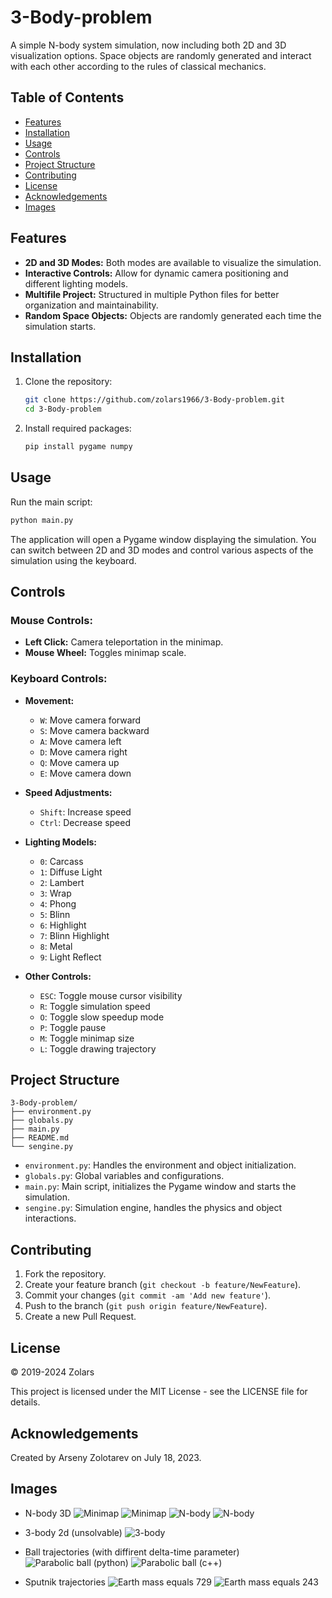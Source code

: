 # 3-Body-problem
A simple N-body system simulation, now including both 2D and 3D visualization options. Space objects are randomly generated and interact with each other according to the rules of classical mechanics.

## Table of Contents

- [Features](#features)
- [Installation](#installation)
- [Usage](#usage)
- [Controls](#controls)
- [Project Structure](#project-structure)
- [Contributing](#contributing)
- [License](#license)
- [Acknowledgements](#acknowledgements)
- [Images](#images)

## Features

- **2D and 3D Modes:** Both modes are available to visualize the simulation.
- **Interactive Controls:** Allow for dynamic camera positioning and different lighting models.
- **Multifile Project:** Structured in multiple Python files for better organization and maintainability.
- **Random Space Objects:** Objects are randomly generated each time the simulation starts.

## Installation

1. Clone the repository:
    ```bash
    git clone https://github.com/zolars1966/3-Body-problem.git
    cd 3-Body-problem
    ```

2. Install required packages:
    ```bash
    pip install pygame numpy
    ```

## Usage

Run the main script:
```bash
python main.py
```

The application will open a Pygame window displaying the simulation. You can switch between 2D and 3D modes and control various aspects of the simulation using the keyboard.

## Controls

### Mouse Controls:

- **Left Click:** Camera teleportation in the minimap.
- **Mouse Wheel:** Toggles minimap scale.

### Keyboard Controls:

- **Movement:**
  - `W`: Move camera forward
  - `S`: Move camera backward
  - `A`: Move camera left
  - `D`: Move camera right
  - `Q`: Move camera up
  - `E`: Move camera down

- **Speed Adjustments:**
  - `Shift`: Increase speed
  - `Ctrl`: Decrease speed

- **Lighting Models:**
  - `0`: Carcass
  - `1`: Diffuse Light
  - `2`: Lambert
  - `3`: Wrap
  - `4`: Phong
  - `5`: Blinn
  - `6`: Highlight
  - `7`: Blinn Highlight
  - `8`: Metal
  - `9`: Light Reflect

- **Other Controls:**
  - `ESC`: Toggle mouse cursor visibility
  - `R`: Toggle simulation speed
  - `O`: Toggle slow speedup mode
  - `P`: Toggle pause
  - `M`: Toggle minimap size
  - `L`: Toggle drawing trajectory

## Project Structure

```
3-Body-problem/
├── environment.py
├── globals.py
├── main.py
├── README.md
└── sengine.py
```

- `environment.py`: Handles the environment and object initialization.
- `globals.py`: Global variables and configurations.
- `main.py`: Main script, initializes the Pygame window and starts the simulation.
- `sengine.py`: Simulation engine, handles the physics and object interactions.

## Contributing

1. Fork the repository.
2. Create your feature branch (`git checkout -b feature/NewFeature`).
3. Commit your changes (`git commit -am 'Add new feature'`).
4. Push to the branch (`git push origin feature/NewFeature`).
5. Create a new Pull Request.

## License

© 2019-2024 Zolars

This project is licensed under the MIT License - see the LICENSE file for details.

## Acknowledgements

Created by Arseny Zolotarev on July 18, 2023.


## Images

* N-body 3D
![Minimap](https://github.com/zolars1966/3-Body-problem/assets/70763346/d976ee8d-3f11-4d18-a5eb-ca8bf0d73f2d)
![Minimap](https://github.com/zolars1966/3-Body-problem/assets/70763346/53e1fe72-3d6d-4d06-88c4-1cf019eb2cdf)
![N-body](https://github.com/zolars1966/3-Body-problem/assets/70763346/b53e3277-1c9f-430c-b9de-449e49da49af)
![N-body](https://github.com/zolars1966/3-Body-problem/assets/70763346/4e39476d-e45f-4db9-9892-0071fa2e99d8)

* 3-body 2d (unsolvable)
![3-body](https://github.com/zolars1966/3-Body-problem/assets/70763346/b22bee4e-0870-47ff-bd47-aef828e18fb6)

* Ball trajectories (with diffirent delta-time parameter)
![Parabolic ball (python)](https://github.com/zolars1966/3-Body-problem/assets/70763346/f34ab4b2-8e15-46e9-8adb-96087a3dc3dd)
![Parabolic ball (c++)](https://github.com/zolars1966/3-Body-problem/assets/70763346/a179780a-d583-4dde-8f23-bc51fede9e17)

* Sputnik trajectories
![Earth mass equals 729](https://github.com/zolars1966/3-Body-problem/assets/70763346/a1994fed-5746-4b94-bb31-a60abaadf8e6)
![Earth mass equals 243](https://github.com/zolars1966/3-Body-problem/assets/70763346/eb0ab3d6-051b-45e9-9d9d-8663c644d9e0)
